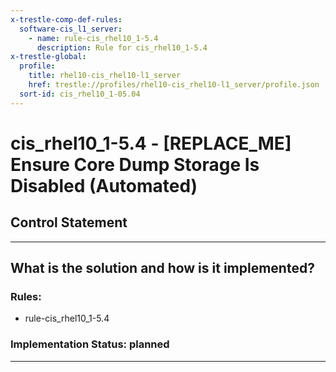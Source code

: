 ```yaml
---
x-trestle-comp-def-rules:
  software-cis_l1_server:
    - name: rule-cis_rhel10_1-5.4
      description: Rule for cis_rhel10_1-5.4
x-trestle-global:
  profile:
    title: rhel10-cis_rhel10-l1_server
    href: trestle://profiles/rhel10-cis_rhel10-l1_server/profile.json
  sort-id: cis_rhel10_1-05.04
---
```


# cis_rhel10_1-5.4 - \[REPLACE_ME\] Ensure Core Dump Storage Is Disabled (Automated)

## Control Statement

______________________________________________________________________

## What is the solution and how is it implemented?

<!-- For implementation status enter one of: implemented, partial, planned, alternative, not-applicable -->

<!-- Note that the list of rules under ### Rules: is read-only and changes will not be captured after assembly to JSON -->

<!-- Add control implementation description here for control: cis_rhel10_1-5.4 -->

### Rules:

  - rule-cis_rhel10_1-5.4

### Implementation Status: planned

______________________________________________________________________
